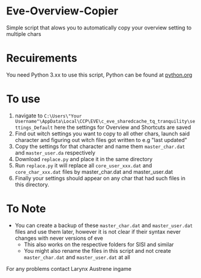 # Eve-Overview-Copier
Simple script that alows you to automatically copy your overview setting to multiple chars

# Recuirements
You need Python 3.xx to use this script, Python can be found at [python.org](https://www.python.org/)

# To use
1. navigate to ```C:\Users\"Your Username"\AppData\Local\CCP\EVE\c_eve_sharedcache_tq_tranquility\settings_Default```
   here the settings for Overview and Shortcuts are saved
2. Find out witch settings you want to copy to all other chars, launch said character and figuring out witch files got written to e.g "last updated"
3. Copy the settings for that character and name them ```master_char.dat``` and ```master_user.da``` respectively
4. Download ```replace.py``` and place it in the same directory
4. Run ```replace.py``` it will  replace all ```core_user_xxx.dat``` and ```core_char_xxx.dat``` files by master_char.dat and master_user.dat
5. Finally your settings should appear on any char that had such files in this directory.

# To Note
- You can create a backup of these ```master_char.dat``` and ```master_user.dat``` files and use them later, however it is not clear if their syntax never changes with never versions of eve
  - This also works on the respective folders for SISI and similar
  - You might also rename the files in this script and not create  ``` master_char.dat``` and ```master_user.dat``` at all

For any problems contact Larynx Austrene ingame
